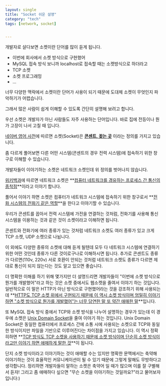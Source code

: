 ```yaml
---
layout: single
title: "Socket 쉬운 설명"
category: "tech"
tags: [network, socket]


---
```


개발자로 살다보면 소켓이란 단어를 많이 듣게 됩니다. 

- 이번에 회사에서 소켓 방식으로 구현했어
- MySQL 접속 방식 보니까 localhost로 접속할 때는 소켓방식으로 하더라고
- TCP 소켓
- 소켓 프로그래밍
- ...

너무 다양한 맥락에서 소켓이란 단어가 사용이 되기 때문에 도대체 소켓이 무엇인지 파악하기가 어렵습니다.

그래서 많은 사람이 쉽게 이해할 수 있도록 간단히 설명해 보려고 합니다.

우선 소켓은 개발자가 아닌 사람들도 자주 사용하는 단어입니다. 바로 집에 전등이나 뭔가 고장이 나서 고칠 때 입니다.

[네이버 영어 사전](https://en.dict.naver.com/#/entry/enko/8c20ab4fb21140b3afff2d642ecd2283)에 따르면 소켓(Socket)은 **<u>콘센트, 꽂는 곳</u>** 이라는 정의를 가지고 있습니다. 

좀 다르게 풀어보면 다른 어떤 시스템(콘센트의 경우 전력 시스템)에 접속하기 위한 창구로 이해할 수 있습니다.

개발자들이 이야기하는 소켓은 네트워크 소켓인데 위 정의를 벗어나지 않습니다. 

[위키백과](https://ko.wikipedia.org/wiki/%EB%84%A4%ED%8A%B8%EC%9B%8C%ED%81%AC_%EC%86%8C%EC%BC%93)에 따르면 네트워크 소켓은 **<u>컴퓨터 네트워크를 경유하는 프로세스 간 통신의 종착점</u>**이라고 이야기 합니다.

풀어서 이야기 하면 소켓은 컴퓨터가 네트워크 시스템에 접속하기 위한 창구로서 **<u>전화 시스템의 전화기 같은 역할</u>**을 한다고 이야기할 수 있습니다. 

우리가 콘센트를 꼽아서 전력 시스템에 가전을 연결하는 것처럼, 전화기를 사용해 통신 시스템을 이용하는 것과 같은 것이 소켓이라고 이해하면 됩니다.

콘센트와 전화기에 여러 종류가 있는 것처럼 네트워크 소켓도 여러 종류가 있고 크게 TCP 소켓, UDP 소켓으로 나뉩니다.

이 외에도 다양한 종류의 소켓에 대해 듣게 될텐데 모두 다 네트워크 시스템에 연결하기 위한 어떤 것인데 종류가 다른 것이로구나로 이해하시면 됩니다. 추가로 콘센트도 종류가 다르면(110v, 220v) 서로 호환이 안되는 것처럼 네트워크 소켓도 종류가 다르면 제대로 통신이 되지 않는다는 것도 알고 있으면 좋습니다.

더 명확한 이해를 하기 위해 몇가지만 더 설명드리면 개발자들이 "이번에 소켓 방식으로 뭔가를 개발했어"라고 하는 것은 소켓 중에서도 웹소켓을 줄여서 이야기 하는 것입니다. 일반적으로 이 말은 HTTP가 아닌 방식으로 구현했어라는 것을 강조하기 위해 사용되는데 **<u>HTTP도 TCP 소켓 위에서 구현되기 때문에 이 역시 소켓 방식이며 엄밀히 이야기 하면 "소켓 방식으로 뭔가를 개발했어"는 너무 당연한 말 또 약간 애매한 말</u>**입니다.

또 MySQL 접속 방식 중에서 TCP와 소켓 방식을 나누어 설명하는 경우가 있는데 이 경우에 소켓은 [Unix Domain Socket](https://en.wikipedia.org/wiki/Unix_domain_socket)을 줄여 이야기 하는 것입니다. Unix Domain Socket은 동일한 컴퓨터에서 프로세스 간에 소통 시에 사용되는 소켓으로 TCP와 동일한 방식이지만 파일을 기반으로 이루어진다는 차이점을 가지고 있습니다. 이 역시 정확히하면 **<u>TCP 방식도 TCP 소켓을 사용하기 때문에 소켓 방식이며 단순히 소켓 방식이라고만 이야기 하면 애매하게 말한 것</u>**이 됩니다.

단지 소켓 방식이라고 이야기하는 것이 애매할 수는 있지만 명확한 문맥에서는 축약해 이야기하는 것이 효율적인 커뮤니케이션이 될 수 있기 때문에 그렇게 말해도 무방하다고 생각합니다. 정리하면 개발자들이 말하는 소켓은 축약어 일 때가 많으며 이를 잘 구별해서 듣자! 그리고 좀 애매하다 싶으면 "무슨 소켓을 이야기하는 것일까요?"라고 물어보자 입니다:)